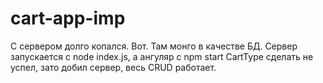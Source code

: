 # cart-app-imp
С сервером долго копался. Вот. Там монго в качестве БД. Сервер запускается с node index.js, а ангуляр с npm start
CartType сделать не успел, зато добил сервер, весь CRUD работает.
